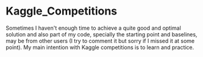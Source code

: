 # Kaggle_Competitions

Sometimes I haven't enough time to achieve a quite good and optimal solution and also part of my code, specially the starting point and baselines, may be from other users (I try to comment it but sorry if I missed it at some point). My main intention with Kaggle competitions is to learn and practice.
